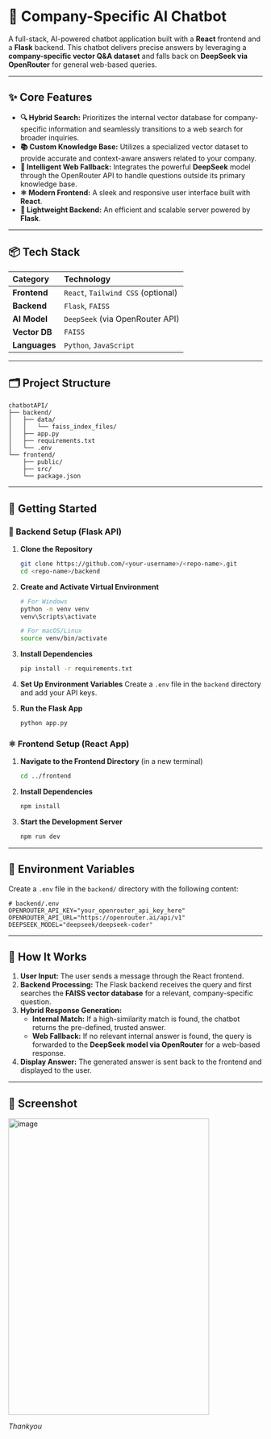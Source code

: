 # 🧠 Company-Specific AI Chatbot

A full-stack, AI-powered chatbot application built with a **React** frontend and a **Flask** backend. This chatbot delivers precise answers by leveraging a **company-specific vector Q&A dataset** and falls back on **DeepSeek via OpenRouter** for general web-based queries.

---

## ✨ Core Features

- **🔍 Hybrid Search:** Prioritizes the internal vector database for company-specific information and seamlessly transitions to a web search for broader inquiries.
- **📚 Custom Knowledge Base:** Utilizes a specialized vector dataset to provide accurate and context-aware answers related to your company.
- **🤖 Intelligent Web Fallback:** Integrates the powerful **DeepSeek** model through the OpenRouter API to handle questions outside its primary knowledge base.
- **⚛️ Modern Frontend:** A sleek and responsive user interface built with **React**.
- **🔧 Lightweight Backend:** An efficient and scalable server powered by **Flask**.

---

## 📦 Tech Stack

| Category      | Technology                                    |
| :------------ | :-------------------------------------------- |
| **Frontend**  | `React`, `Tailwind CSS` (optional)           |
| **Backend**   | `Flask`, `FAISS`                             |
| **AI Model**  | `DeepSeek` (via OpenRouter API)              |
| **Vector DB** | `FAISS`                                      |
| **Languages** | `Python`, `JavaScript`                       |

---

## 🗂️ Project Structure

```
chatbotAPI/
├── backend/
│   ├── data/
│   │   └── faiss_index_files/
│   ├── app.py
│   ├── requirements.txt
│   └── .env
└── frontend/
    ├── public/
    ├── src/
    └── package.json
```

---

## 🚀 Getting Started

### 🐍 Backend Setup (Flask API)

1. **Clone the Repository**
   ```bash
   git clone https://github.com/<your-username>/<repo-name>.git
   cd <repo-name>/backend
   ```

2. **Create and Activate Virtual Environment**
   ```bash
   # For Windows
   python -m venv venv
   venv\Scripts\activate
   
   # For macOS/Linux
   source venv/bin/activate
   ```

3. **Install Dependencies**
   ```bash
   pip install -r requirements.txt
   ```

4. **Set Up Environment Variables**
   Create a `.env` file in the `backend` directory and add your API keys.

5. **Run the Flask App**
   ```bash
   python app.py
   ```

### ⚛️ Frontend Setup (React App)

1. **Navigate to the Frontend Directory** (in a new terminal)
   ```bash
   cd ../frontend
   ```

2. **Install Dependencies**
   ```bash
   npm install
   ```

3. **Start the Development Server**
   ```bash
   npm run dev
   ```

---

## 🔐 Environment Variables

Create a `.env` file in the `backend/` directory with the following content:

```env
# backend/.env
OPENROUTER_API_KEY="your_openrouter_api_key_here"
OPENROUTER_API_URL="https://openrouter.ai/api/v1"
DEEPSEEK_MODEL="deepseek/deepseek-coder"
```

---

## 🧪 How It Works

1. **User Input:** The user sends a message through the React frontend.
2. **Backend Processing:** The Flask backend receives the query and first searches the **FAISS vector database** for a relevant, company-specific question.
3. **Hybrid Response Generation:**
   - **Internal Match:** If a high-similarity match is found, the chatbot returns the pre-defined, trusted answer.
   - **Web Fallback:** If no relevant internal answer is found, the query is forwarded to the **DeepSeek model via OpenRouter** for a web-based response.
4. **Display Answer:** The generated answer is sent back to the frontend and displayed to the user.

---

## 📸 Screenshot

<img width="398" height="588" alt="image" src="https://github.com/user-attachments/assets/354605a5-b4e6-47ad-ab1f-152505438b19" />


*Thankyou*
